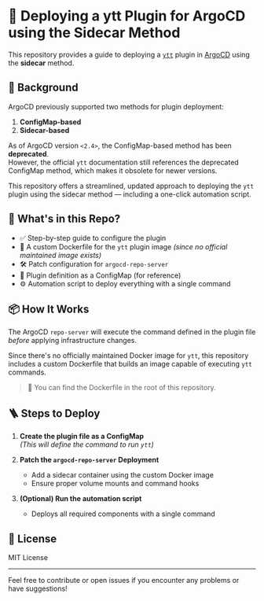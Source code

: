 # 🚀 Deploying a ytt Plugin for ArgoCD using the Sidecar Method

This repository provides a guide to deploying a [`ytt`](https://carvel.dev/ytt/) plugin in [ArgoCD](https://argo-cd.readthedocs.io/) using the **sidecar** method.

## 📌 Background

ArgoCD previously supported two methods for plugin deployment:

1. **ConfigMap-based**
2. **Sidecar-based**

As of ArgoCD version `<2.4>`, the ConfigMap-based method has been **deprecated**.  
However, the official `ytt` documentation still references the deprecated ConfigMap method, which makes it obsolete for newer versions.

This repository offers a streamlined, updated approach to deploying the `ytt` plugin using the sidecar method — including a one-click automation script.

## 📁 What's in this Repo?

- ✅ Step-by-step guide to configure the plugin
- 🐳 A custom Dockerfile for the `ytt` plugin image *(since no official maintained image exists)*
- 🛠️ Patch configuration for `argocd-repo-server`
- 🧩 Plugin definition as a ConfigMap (for reference)
- ⚙️ Automation script to deploy everything with a single command

## 📦 How It Works

The ArgoCD `repo-server` will execute the command defined in the plugin file *before* applying infrastructure changes.

Since there's no officially maintained Docker image for `ytt`, this repository includes a custom Dockerfile that builds an image capable of executing `ytt` commands.

> 🔧 You can find the Dockerfile in the root of this repository.

## 🪜 Steps to Deploy

1. **Create the plugin file as a ConfigMap**  
   *(This will define the command to run `ytt`)*

2. **Patch the `argocd-repo-server` Deployment**  
   - Add a sidecar container using the custom Docker image
   - Ensure proper volume mounts and command hooks

3. **(Optional) Run the automation script**  
   - Deploys all required components with a single command

## 📜 License

MIT License

---

Feel free to contribute or open issues if you encounter any problems or have suggestions!
